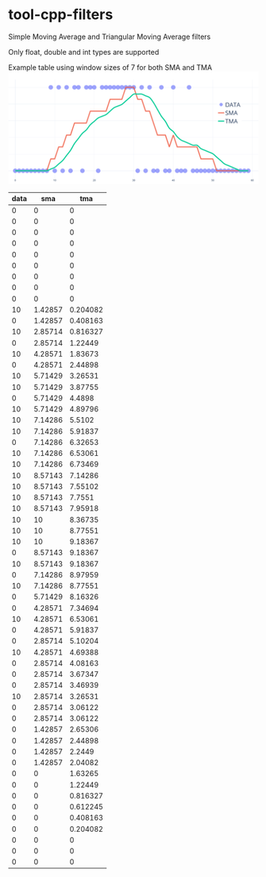 # tool-cpp-filters

Simple Moving Average and Triangular Moving Average filters

Only float, double and int types are supported

Example table using window sizes of 7 for both SMA and TMA
<img src="https://github.com/Rafdal/tool-cpp-filters/blob/main/imagen.png" alt="Filter plot"/>

|data|sma    |tma     |
|----|-------|--------|
|0   |0      |0       |
|0   |0      |0       |
|0   |0      |0       |
|0   |0      |0       |
|0   |0      |0       |
|0   |0      |0       |
|0   |0      |0       |
|0   |0      |0       |
|0   |0      |0       |
|10  |1.42857|0.204082|
|0   |1.42857|0.408163|
|10  |2.85714|0.816327|
|0   |2.85714|1.22449 |
|10  |4.28571|1.83673 |
|0   |4.28571|2.44898 |
|10  |5.71429|3.26531 |
|10  |5.71429|3.87755 |
|0   |5.71429|4.4898  |
|10  |5.71429|4.89796 |
|10  |7.14286|5.5102  |
|10  |7.14286|5.91837 |
|0   |7.14286|6.32653 |
|10  |7.14286|6.53061 |
|10  |7.14286|6.73469 |
|10  |8.57143|7.14286 |
|10  |8.57143|7.55102 |
|10  |8.57143|7.7551  |
|10  |8.57143|7.95918 |
|10  |10     |8.36735 |
|10  |10     |8.77551 |
|10  |10     |9.18367 |
|0   |8.57143|9.18367 |
|10  |8.57143|9.18367 |
|0   |7.14286|8.97959 |
|10  |7.14286|8.77551 |
|0   |5.71429|8.16326 |
|0   |4.28571|7.34694 |
|10  |4.28571|6.53061 |
|0   |4.28571|5.91837 |
|0   |2.85714|5.10204 |
|10  |4.28571|4.69388 |
|0   |2.85714|4.08163 |
|0   |2.85714|3.67347 |
|0   |2.85714|3.46939 |
|10  |2.85714|3.26531 |
|0   |2.85714|3.06122 |
|0   |2.85714|3.06122 |
|0   |1.42857|2.65306 |
|0   |1.42857|2.44898 |
|0   |1.42857|2.2449  |
|0   |1.42857|2.04082 |
|0   |0      |1.63265 |
|0   |0      |1.22449 |
|0   |0      |0.816327|
|0   |0      |0.612245|
|0   |0      |0.408163|
|0   |0      |0.204082|
|0   |0      |0       |
|0   |0      |0       |
|0   |0      |0       |
